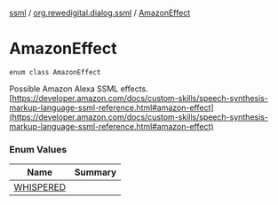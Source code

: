 [ssml](../../index.md) / [org.rewedigital.dialog.ssml](../index.md) / [AmazonEffect](./index.md)

# AmazonEffect

`enum class AmazonEffect`

Possible Amazon Alexa SSML effects. [https://developer.amazon.com/docs/custom-skills/speech-synthesis-markup-language-ssml-reference.html#amazon-effect](https://developer.amazon.com/docs/custom-skills/speech-synthesis-markup-language-ssml-reference.html#amazon-effect)

### Enum Values

| Name | Summary |
|---|---|
| [WHISPERED](-w-h-i-s-p-e-r-e-d.md) |  |
